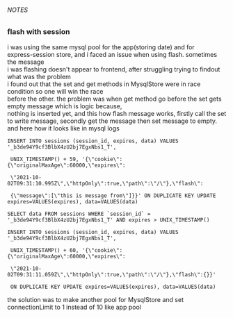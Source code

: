 ###### NOTES
### flash with session
i was using the same mysql pool for the app(storing date) and for <br>
express-session store, and i faced an issue when using flash. sometimes the message<br>
i was flashing doesn't appear to frontend, after struggling trying to findout what was the problem<br>
i found out that the set and get methods in MysqlStore were in race condition so one will win the race<br>
before the other. the problem was when get method go before the set gets empty message which is logic because,<br>
nothing is inserted yet, and this how flash message works, firstly call the set to write message, secondly get the message then set message to empty.<br>
and here how it looks like in mysql logs<br>
```
INSERT INTO sessions (session_id, expires, data) VALUES '_b3de94Y9cf3BlbX4zU2bj7EgxNbs1_T',

 UNIX_TIMESTAMP() + 59, '{\"cookie\":{\"originalMaxAge\":60000,\"expires\":

 \"2021-10-02T09:31:10.995Z\",\"httpOnly\":true,\"path\":\"/\"},\"flash\":

 {\"message\":[\"this is message from\"]}}' ON DUPLICATE KEY UPDATE expires=VALUES(expires), data=VALUES(data)

SELECT data FROM sessions WHERE `session_id` = '_b3de94Y9cf3BlbX4zU2bj7EgxNbs1_T' AND expires > UNIX_TIMESTAMP()

INSERT INTO sessions (session_id, expires, data) VALUES '_b3de94Y9cf3BlbX4zU2bj7EgxNbs1_T',

 UNIX_TIMESTAMP() + 60, '{\"cookie\":{\"originalMaxAge\":60000,\"expires\":

 \"2021-10-02T09:31:11.059Z\",\"httpOnly\":true,\"path\":\"/\"},\"flash\":{}}' 

 ON DUPLICATE KEY UPDATE expires=VALUES(expires), data=VALUES(data)

```
the solution was to make another pool for MysqlStore and set connectionLimit to 1
instead of 10 like app pool 
